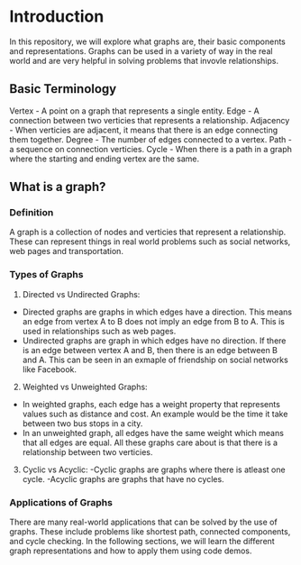 # Introduction
In this repository, we will explore what graphs are, their basic components and representations. Graphs can be used in a variety of way in the real world and are very helpful in solving problems that invovle relationships.
## Basic Terminology
Vertex - A point on a graph that represents a single entity.
Edge - A connection between two verticies that represents a relationship.
Adjacency - When verticies are adjacent, it means that there is an edge connecting them together.
Degree - The number of edges connected to a vertex.
Path - a sequence on connection verticies.
Cycle - When there is a path in a graph where the starting and ending vertex are the same.
## What is a graph?
### Definition
A graph is a collection of nodes and verticies that represent a relationship. These can represent things in real world problems such as social networks, web pages and transportation.
### Types of Graphs
1. Directed vs Undirected Graphs:
- Directed graphs are graphs in which edges have a direction. This means an edge from vertex A to B does not imply an edge from B to A. This is used in relationships such as web pages.
- Undirected graphs are graph in which edges have no direction. If there is an edge between vertex A and B, then there is an edge between B and A. This can be seen in an exmaple of friendship on social networks like Facebook.
2. Weighted vs Unweighted Graphs:
- In weighted graphs, each edge has a weight property that represents values such as distance and cost. An example would be the time it take between two bus stops in a city.
- In an unweighted graph, all edges have the same weight which means that all edges are equal. All these graphs care about is that there is a relationship between two verticies.
3. Cyclic vs Acyclic:
-Cyclic graphs are graphs where there is atleast one cycle.
-Acyclic graphs are graphs that have no cycles.
### Applications of Graphs
There are many real-world applications that can be solved by the use of graphs. These include problems like shortest path, connected components, and cycle checking. In the following sections, we will learn the different graph representations and how to apply them using code demos.
